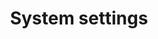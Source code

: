 ---
title: "System settings"
slug: "system-settings"
description: "Learning unit about the most common system settings"
icon: ""
authors: ["Micha Hobert"]
visibility: "public"
---